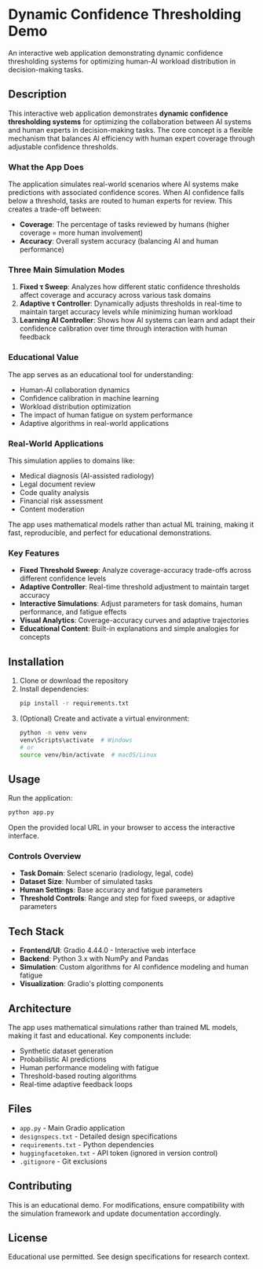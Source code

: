 # Dynamic Confidence Thresholding Demo

An interactive web application demonstrating dynamic confidence thresholding systems for optimizing human-AI workload distribution in decision-making tasks.

## Description

This interactive web application demonstrates **dynamic confidence thresholding systems** for optimizing the collaboration between AI systems and human experts in decision-making tasks. The core concept is a flexible mechanism that balances AI efficiency with human expert coverage through adjustable confidence thresholds.

### What the App Does

The application simulates real-world scenarios where AI systems make predictions with associated confidence scores. When AI confidence falls below a threshold, tasks are routed to human experts for review. This creates a trade-off between:

- **Coverage**: The percentage of tasks reviewed by humans (higher coverage = more human involvement)
- **Accuracy**: Overall system accuracy (balancing AI and human performance)

### Three Main Simulation Modes

1. **Fixed τ Sweep**: Analyzes how different static confidence thresholds affect coverage and accuracy across various task domains
2. **Adaptive τ Controller**: Dynamically adjusts thresholds in real-time to maintain target accuracy levels while minimizing human workload
3. **Learning AI Controller**: Shows how AI systems can learn and adapt their confidence calibration over time through interaction with human feedback

### Educational Value

The app serves as an educational tool for understanding:
- Human-AI collaboration dynamics
- Confidence calibration in machine learning
- Workload distribution optimization
- The impact of human fatigue on system performance
- Adaptive algorithms in real-world applications

### Real-World Applications

This simulation applies to domains like:
- Medical diagnosis (AI-assisted radiology)
- Legal document review
- Code quality analysis
- Financial risk assessment
- Content moderation

The app uses mathematical models rather than actual ML training, making it fast, reproducible, and perfect for educational demonstrations.

### Key Features
- **Fixed Threshold Sweep**: Analyze coverage-accuracy trade-offs across different confidence levels
- **Adaptive Controller**: Real-time threshold adjustment to maintain target accuracy
- **Interactive Simulations**: Adjust parameters for task domains, human performance, and fatigue effects
- **Visual Analytics**: Coverage-accuracy curves and adaptive trajectories
- **Educational Content**: Built-in explanations and simple analogies for concepts

## Installation

1. Clone or download the repository
2. Install dependencies:
   ```bash
   pip install -r requirements.txt
   ```
3. (Optional) Create and activate a virtual environment:
   ```bash
   python -m venv venv
   venv\Scripts\activate  # Windows
   # or
   source venv/bin/activate  # macOS/Linux
   ```

## Usage

Run the application:
```bash
python app.py
```

Open the provided local URL in your browser to access the interactive interface.

### Controls Overview
- **Task Domain**: Select scenario (radiology, legal, code)
- **Dataset Size**: Number of simulated tasks
- **Human Settings**: Base accuracy and fatigue parameters
- **Threshold Controls**: Range and step for fixed sweeps, or adaptive parameters

## Tech Stack

- **Frontend/UI**: Gradio 4.44.0 - Interactive web interface
- **Backend**: Python 3.x with NumPy and Pandas
- **Simulation**: Custom algorithms for AI confidence modeling and human fatigue
- **Visualization**: Gradio's plotting components

## Architecture

The app uses mathematical simulations rather than trained ML models, making it fast and educational. Key components include:
- Synthetic dataset generation
- Probabilistic AI predictions
- Human performance modeling with fatigue
- Threshold-based routing algorithms
- Real-time adaptive feedback loops

## Files

- `app.py` - Main Gradio application
- `designspecs.txt` - Detailed design specifications
- `requirements.txt` - Python dependencies
- `huggingfacetoken.txt` - API token (ignored in version control)
- `.gitignore` - Git exclusions

## Contributing

This is an educational demo. For modifications, ensure compatibility with the simulation framework and update documentation accordingly.

## License

Educational use permitted. See design specifications for research context.
